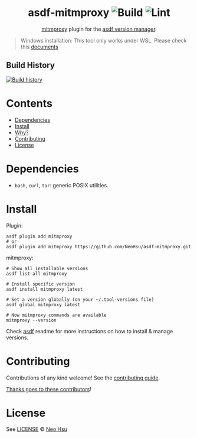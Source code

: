 <div align="center">

# asdf-mitmproxy ![Build](https://github.com/NeoHsu/asdf-mitmproxy/workflows/Build/badge.svg) ![Lint](https://github.com/NeoHsu/asdf-mitmproxy/workflows/Lint/badge.svg)

[mitmproxy](https://mitmproxy.org/) plugin for the [asdf version manager](https://asdf-vm.com).

</div>

> Windows installation: This tool only works under WSL. Please check this [documents](https://docs.mitmproxy.org/stable/overview-installation/#windows)

## Build History

[![Build history](https://buildstats.info/github/chart/NeoHsu/asdf-mitmproxy?branch=master)](https://github.com/NeoHsu/asdf-mitmproxy/actions)

# Contents

- [Dependencies](#dependencies)
- [Install](#install)
- [Why?](#why)
- [Contributing](#contributing)
- [License](#license)

# Dependencies

- `bash`, `curl`, `tar`: generic POSIX utilities.

# Install

Plugin:

```shell
asdf plugin add mitmproxy
# or
asdf plugin add mitmproxy https://github.com/NeoHsu/asdf-mitmproxy.git
```

mitmproxy:

```shell
# Show all installable versions
asdf list-all mitmproxy

# Install specific version
asdf install mitmproxy latest

# Set a version globally (on your ~/.tool-versions file)
asdf global mitmproxy latest

# Now mitmproxy commands are available
mitmproxy --version
```

Check [asdf](https://github.com/asdf-vm/asdf) readme for more instructions on how to
install & manage versions.

# Contributing

Contributions of any kind welcome! See the [contributing guide](contributing.md).

[Thanks goes to these contributors](https://github.com/NeoHsu/asdf-mitmproxy/graphs/contributors)!

# License

See [LICENSE](LICENSE) © [Neo Hsu](https://github.com/NeoHsu/)
